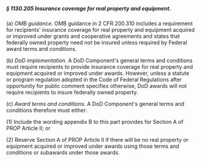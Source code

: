 ##### § 1130.205 Insurance coverage for real property and equipment. #####

(a) *OMB guidance.* OMB guidance in 2 CFR 200.310 includes a requirement for recipients' insurance coverage for real property and equipment acquired or improved under grants and cooperative agreements and states that federally owned property need not be insured unless required by Federal award terms and conditions.

(b) *DoD implementation.* A DoD Component's general terms and conditions must require recipients to provide insurance coverage for real property and equipment acquired or improved under awards. However, unless a statute or program regulation adopted in the Code of Federal Regulations after opportunity for public comment specifies otherwise, DoD awards will not require recipients to insure federally owned property.

(c) *Award terms and conditions.* A DoD Component's general terms and conditions therefore must either:

(1) Include the wording appendix B to this part provides for Section A of PROP Article II; or

(2) Reserve Section A of PROP Article II if there will be no real property or equipment acquired or improved under awards using those terms and conditions or subawards under those awards.